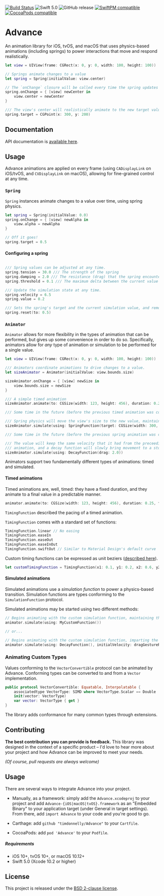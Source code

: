 [![Build Status](https://travis-ci.org/timdonnelly/Advance.svg?branch=master)](https://travis-ci.org/timdonnelly/Advance)
![Swift 5.0](https://img.shields.io/badge/Swift-5.0-orange.svg)
![GitHub release](https://img.shields.io/github/release/timdonnelly/Advance.svg)
[![SwiftPM compatible](https://img.shields.io/badge/SwiftPM-compatible-orange.svg)](#swift-package-manager)
[![CocoaPods compatible](https://img.shields.io/cocoapods/v/Advance.svg)](#cocoapods) 



# Advance

An animation library for iOS, tvOS, and macOS that uses physics-based animations (including springs) to power interactions that move and respond realistically.


```swift
let view = UIView(frame: CGRect(x: 0, y: 0, width: 100, height: 100))

// Springs animate changes to a value
let spring = Spring(initialValue: view.center)

// The `onChange` closure will be called every time the spring updates
spring.onChange = { [view] newCenter in
    view.center = newCenter
}

/// The view's center will realistically animate to the new target value.
spring.target = CGPoint(x: 300, y: 200)
```

## Documentation
API documentation is [available here](http://timdonnelly.github.io/Advance/).

## Usage

Advance animations are applied on every frame (using `CADisplayLink` on iOS/tvOS, and `CVDisplayLink` on macOS), allowing for fine-grained control at any time.


### `Spring`

`Spring` instances animate changes to a value over time, using spring physics.


```swift
let spring = Spring(initialValue: 0.0)
spring.onChange = { [view] newAlpha in 
    view.alpha = newAlpha 
}

// Off it goes!
spring.target = 0.5
```

#### Configuring a spring

```swift

/// Spring values can be adjusted at any time.
spring.tension = 30.0 /// The strength of the spring
spring.damping = 2.0 /// The resistance (drag) that the spring encounters
spring.threshold = 0.1 /// The maximum delta between the current value and the spring's target (for each component) for which the simulation can enter a converged state.

/// Update the simulation state at any time.
spring.velocity = 6.5
spring.value = 0.2

/// Sets the spring's target and the current simulation value, and removes all velocity. This causes the spring to converge at the given value.
spring.reset(to: 0.5)

```


### `Animator`

`Animator` allows for more flexibility in the types of animation that can be performed, but gives up some convenience
in order to do so. Specifically, animators allow for *any* type of animation or simulation to be performed for a single
value.

```swift
let view = UIView(frame: CGRect(x: 0, y: 0, width: 100, height: 100))

/// Animators coordinate animations to drive changes to a value.
let sizeAnimator = Animator(initialValue: view.bounds.size)

sizeAnimator.onChange = { [view] newSize in
    view.bounds.size = newSize
}

/// A simple timed animation
sizeAnimator.animate(to: CGSize(width: 123, height: 456), duration: 0.25, timingFunction: .easeInOut)

/// Some time in the future (before the previous timed animation was complete)...

/// Spring physics will move the view's size to the new value, maintaining the velocity from the timed animation.
sizeAnimator.simulate(using: SpringFunction(target: CGSize(width: 300, height: 300)))

/// Some time in the future (before the previous spring animation was complete)...

/// The value will keep the same velocity that it had from the preceeding spring
/// animation, and a decay function will slowly bring movement to a stop.
sizeAnimator.simulate(using: DecayFunction(drag: 2.0))

```

Animators support two fundamentally different types of animations: timed and simulated.

#### Timed animations

Timed animations are, well, timed: they have a fixed duration, and they animate to a final value in a predictable manner.

```swift
animator.animate(to: CGSize(width: 123, height: 456), duration: 0.25, timingFunction: .easeInOut)
```

`TimingFunction` described the pacing of a timed animation. 

`TimingFunction` comes with a standard set of functions:

```swift
TimingFunction.linear // No easing
TimingFunction.easeIn
TimingFunction.easeOut
TimingFunction.easeInOut
TimingFunction.swiftOut // Similar to Material Design's default curve
```

Custom timing functions can be expressed as unit beziers ([described here](https://www.w3.org/TR/css-easing-1/#cubic-bzier-timing-function)).

```swift
let customTimingFunction = TimingFunction(x1: 0.1, y1: 0.2, x2: 0.6, y2: 0.0)
```

#### Simulated animations

Simulated animations use a *simulation function* to power a physics-based transition. Simulation functions are types conforming to the `SimulationFunction` protocol.

Simulated animations may be started using two different methods:

```swift
// Begins animating with the custom simulation function, maintaining the previous velocity of the animator.
animator.simulate(using: MyCustomFunction())

// or...

// Begins animating with the custom simulation function, imparting the specified velocity into the simulation.
animator.simulate(using: DecayFunction(), initialVelocity: dragGestureRecognizer.velocity(in: view))
```

### Animating Custom Types

Values conforming to the `VectorConvertible` protocol can be animated by Advance. Conforming types can be converted to and from a `Vector` implementation.
```swift
public protocol VectorConvertible: Equatable, Interpolatable {
    associatedtype VectorType: SIMD where VectorType.Scalar == Double
    init(vector: VectorType)
    var vector: VectorType { get }
}
```

The library adds conformance for many common types through extensions.


## Contributing

**The best contribution you can provide is feedback.** This library was designed in the context of a specific product – I'd love to hear more about your project and how Advance can be improved to meet your needs.

*(Of course, pull requests are always welcome)*

## Usage

There are several ways to integrate Advance into your project.

* Manually, as a framework: simply add the `Advance.xcodeproj` to your project and add `Advance-{iOS|macOS|tvOS}.framework` as an "Embedded Binary" to your application target (under General in target settings). From there, add `import Advance` to your code and you're good to go.

* Carthage: add `github "timdonnelly/Advance"` to your `Cartfile`.

* CocoaPods: add `pod 'Advance'` to your `Podfile`.

##### Requirements
* iOS 10+, tvOS 10+, or macOS 10.12+
* Swift 5.0 (Xcode 10.2 or higher)



## License
This project is released under the [BSD 2-clause license](https://github.com/timdonnelly/Advance/blob/master/LICENSE).
